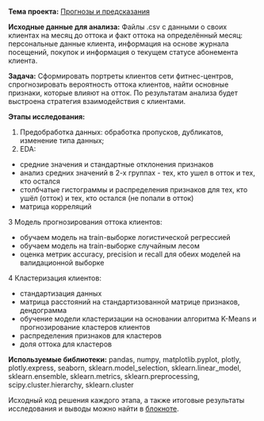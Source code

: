 **Тема проекта:** [Прогнозы и предсказания](https://clck.ru/XAv7o)

**Исходные данные для анализа:** Файлы .csv с данными о своих клиентах на месяц до оттока и факт оттока на определённый месяц: персональные данные клиента, информация на основе журнала посещений, покупок и информация о текущем статусе абонемента клиента.

**Задача:** Сформировать портреты клиентов сети фитнес-центров, спрогнозировать вероятность оттока клиентов, найти основные признаки, которые влияют на отток. По результатам анализа будет выстроена стратегия взаимодействия с клиентами. 

**Этапы исследования:**
1. Предобработка данных: обработка пропусков, дубликатов, изменение типа данных;
2. EDA:

- средние значения и стандартные отклонения признаков
- анализ средних значений в 2-х группах - тех, кто ушел в отток и тех, кто остался
- столбчатые гистограммы и распределения признаков для тех, кто ушёл (отток) и тех, кто остался (не попали в отток)
- матрица корреляций
 
3  Модель прогнозирования оттока клиентов:

- обучаем модель на train-выборке логистической регрессией
- обучаем модель на train-выборке случайным лесом
- оценка метрик accuracy, precision и recall для обеих моделей на валидационной выборке

4  Кластеризация клиентов:

- стандартизация данных
- матрица расстояний на стандартизованной матрице признаков, дендограмма
- обучение модели кластеризации на основании алгоритма K-Means и прогнозирование кластеров клиентов
- распределения признаков для кластеров
- доля оттока для кластеров


**Используемые библиотеки:**  pandas, numpy, matplotlib.pyplot, plotly, plotly.express, seaborn, sklearn.model_selection, sklearn.linear_model, sklearn.ensemble, sklearn.metrics, sklearn.preprocessing, scipy.cluster.hierarchy, sklearn.cluster

Исходный код решения каждого этапа, а также итоговые результаты исследования и выводы можно найти в [блокноте](https://clck.ru/XAv7o).

